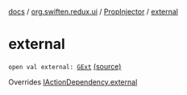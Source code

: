 [docs](../../index.md) / [org.swiften.redux.ui](../index.md) / [PropInjector](index.md) / [external](./external.md)

# external

`open val external: `[`GExt`](index.md#GExt) [(source)](https://github.com/protoman92/KotlinRedux/tree/master/common/common-ui/src/main/kotlin/org/swiften/redux/ui/Injector.kt#L160)

Overrides [IActionDependency.external](../-i-action-dependency/external.md)

